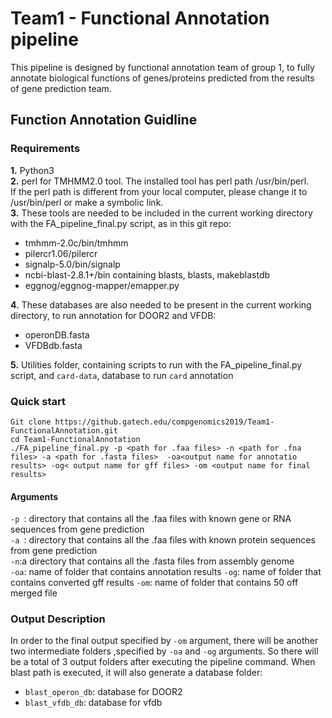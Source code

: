 # Team1 - Functional Annotation pipeline
This pipeline is designed by functional annotation team of group 1, to fully annotate biological functions of genes/proteins predicted from the results of gene prediction team. 
## Function Annotation Guidline
### Requirements
**1.** Python3  <br />
**2.** perl for TMHMM2.0 tool. The installed tool has perl path /usr/bin/perl. <br /> 
If the perl path is different from your local computer, please change it to /usr/bin/perl or make a symbolic link.  <br />
**3.** These tools are needed to be included in the current working directory with the FA_pipeline_final.py script, as in this git repo:
  * tmhmm-2.0c/bin/tmhmm
  * pilercr1.06/pilercr
  * signalp-5.0/bin/signalp
  * ncbi-blast-2.8.1+/bin containing blasts, blasts, makeblastdb
  * eggnog/eggnog-mapper/emapper.py 
  
**4.** These databases are also needed to be present in the current working directory, to run annotation for DOOR2 and VFDB:
  * operonDB.fasta
  * VFDBdb.fasta 
  
**5.** Utilities folder, containing scripts to run with the FA_pipeline_final.py script, and `card-data`, database to run `card` annotation <br /> 
### Quick start
~~~~
Git clone https://github.gatech.edu/compgenomics2019/Team1-FunctionalAnnotation.git 
cd Team1-FunctionalAnnotation 
./FA_pipeline_final.py -p <path for .faa files> -n <path for .fna files> -a <path for .fasta files>  -oa<output name for annotatio results> -og< output name for gff files> -om <output name for final results> 
~~~~
#### Arguments
`-p `: directory that contains all the .faa files with known gene or RNA sequences from gene prediction <br />
`-a `: directory that contains all the .faa files with known protein sequences from gene prediction <br />
`-n`:a directory that contains all the .fasta files from assembly genome <br />
`-oa`: name of folder that contains annotation results
`-og`: name of folder that contains converted gff results 
`-om`: name of folder that contains 50 off merged file 
### Output Description
In order to the final output specified by `-om` argument, there will be another two intermediate folders ,specified by `-oa` and `-og` arguments. So there will be a total of 3 output folders after executing the pipeline command.
When blast path is executed, it will also generate a database folder:
  * `blast_operon_db`: database for DOOR2
  * `blast_vfdb_db`: database for vfdb


